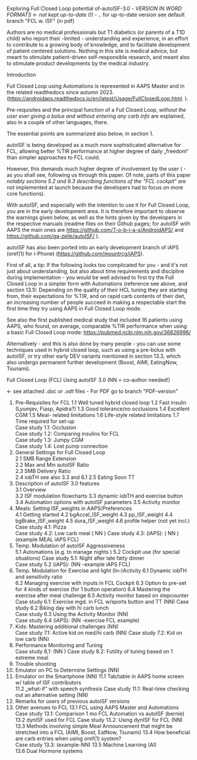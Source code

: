 Exploring Full Closed Loop potential of-autoISF-3.0   *- VERSION IN WORD FORMATS <- not kept up-to-date (!) -* .. for up-to-date version  see default branch "FCL w. ISF" (in pdf)

Authors are no medical professionals but T1 diabetics (or parents of a T1D child) who report their -limited - understanding and experience, in an effort to contribute to a growing body of knowledge, and to facilitate development of patient centered solutions. Nothing in this site is medical advice, but meant to stimulate patient-driven self-responsible research, and meant also to stimulate product developments by the medical industry.   

Introduction    

Full Closed Loop using Automations is represented in AAPS Master and in the related readthedocs since autumn 2023.  (https://androidaps.readthedocs.io/en/latest/Usage/FullClosedLoop.html. ).

Pre-requisites and the principal function of a Full Closed Loop, *without the user ever giving a bolus and without entering any carb info* are explained, also in a couple of other languages, there. 

The essential points are summarized also below, in section 1.

autoISF is being developed as a much more sophisticated alternative for FCL, allowing better %TIR performance at higher degree of daily „freedom“ than simpler approaches to FCL could.  

However, this demands much higher degree of involvement by the user ( - as you shall see, following us through this paper. Of note, parts of this paper *notably sections 5.2 and 6.3 describing functions of the "FCL cockpit"*  are not implemented at launch because the developers had to focus on more core functions).  

With autoISF, and especially with the intention to use it for Full Closed Loop, you are in the early development area. It is therefore important to observe the warnings given below, as well as the hints given by the developers in the respective manuals (readme files on their Github pages; for autoISF with AAPS the main ones are https://github.com/T-o-b-i-a-s/AndroidAPS/ and https://github.com/ga-zelle/autoISF/ ).

autoISF has also been ported into an early development branch of iAPS (oref(1) for i-Phone) (https://github.com/mountrcg/iAPS).

First of all, a tip: If the following looks too complicated for you - and it's not just about understanding, but also about time requirements and discipline during implementation - you would be well advised to first try the Full Closed Loop in a simpler form with Automations (reference see above, and section 13.1):
Depending on the quality of their HCL tuning they are starting from,  their expectations for %TIR, and on rapid carb contents of their diet, an increasing number of people succeed in making a respectable start the first time they try using AAPS in Full Closed Loop mode.

See also the first published medical study that included 16 patients using AAPS, who found, on average, comparable %TIR performance when using a basic Full Closed Loop mode: https://pubmed.ncbi.nlm.nih.gov/36826996/

Alternatively - and this is also done by many people - you can use some techniques used in hybrid closed loop, such as using a pre-bolus with autoISF, or try other early DEV variants mentioned in section 13.3, which also undergo permanent further development (Boost, AIMI, EatingNow, Tsunami).


Full Closed Loop (FCL) Using autoISF 3.0   (NN = co-author needed!)

<- see attached *.doc  or  .odt* files   -  For PDF go to branch "PDF-version"
          
1. Pre-Requisites for FCL
   1.1 Well tuned hybrid closed loop
   1.2 Fast insulin (Lyumjev, Fiasp, Apidra?)
   1.3 Good tolerance/no occlusions
   1.4 Excellent CGM
   1.5  Meal- related limitations
   1.6 Life-style related limitations
   1.7 Time required for set-up    
             Case study 1.1: Occlusion   
             Case study 1.2: Comparing insulins for FCL  
             Case study 1.3: Jumpy CGM  
             Case study 1.4: Lost pump connection  
2. General Settings for Full Closed Loop	 
   2.1  SMB Range Extension  
   2.2  Max and Min autoISF Ratio  
   2.3  SMB Delivery Ratio  
   2.4  iobTH see also 3.3 and 6.1
   2.5  Eating Soon TT     
4. Description of autoISF 3.0 features   
   3.1 Overview     
   3.2 ISF modulation flowcharts
   3.3 dynamic iobTH and exercise button 
   3.4 Automation options with autoISF parameters
   3.5 Activity monitor
5. Meals: Setting ISF_weights in AAPS/Preferences    
   4.1  Getting started
   4.2  bgAccel_ISF_weight 
   4.3  pp_ISF_weight
   4.4  bgBrake_ISF_weight
   4.5  dura_ISF_weight
   4.6  profile helper (not yet incl.) 
             Case study 4.1: Pizza      
             Case study 4.2: Low carb meal ( NN )
             Case study 4.3: (iAPS): ( NN ) (example MEAL iAPS FCL)
6. Temp. Modulation of autoISF Aggressiveness   
   5.1  Automations (e.g. to manage nights )
   5.2  Cockpit use (for special situations)
             Case study 5.1: Night after late fatty dinner    
             Case study 5.2 (iAPS): (NN -example iAPS FCL)
7. Temp. Modulation for Exercise and light (In-)Activity
   6.1  Dynamic iobTH and sensitivity ratio         
   6.2  Managing exercise with inputs in FCL Cockpit
   6.3  Option to pre-set for 4 kinds of exercise (for 1 button operation)
   6.4  Mastering the exercise after meal challenge
   6.5  Activity monitor based on stepcounter   
            Case study 6.1: Exercise mgd. in FCL w/sports button and TT (NN)
            Case study 6.2 Biking day with hi carb lunch   
            Case study 6.3 Using the Activity Monitor (NN)  
            Case study 6.4 (iAPS): (NN  -exercise FCL example)
8. Kids: Mastering additional challenges (NN)    
            Case study 7.1: Active kid on med/hi carb (NN) 
            Case study 7.2: Kid on low carb (NN)
9. Performance Monitoring and Tuning   
            Case study 8,1:    (NN )
            Case study 8.2: Futility of tuning based on 1 extreme meal  
10. Trouble shooting      
11. Emulator on PC to Determine Settings (NN)
12. Emulator on the Smartphone  (NN)
   11.1   Tab/table in AAPS home screen w/ table of ISF contributors  
   11.2   „what-if“ with speech synthesis
            Case study 11.1: Real-time checking out an alternative setting (NN)
13. Remarks for users of previous autoISF versions  
14. Other avenues to FCL
   13.1 FCL using AAPS Master and Automations
              Case study 13.1: Comparison 1 mo FCL Automation vs autoISF (bernie)
   13.2  dynISF used for FCL
              Case study 13.2: Using dynISF for FCL (NN)  
   13.3  Methods involving simple Meal Announcement that might be stretched into a
         FCL (AIMI, Boost, EatNow, Tsunami)
   13.4 How beneficial are carb entries when using oref(1) system?   
              Case study 13.3: (example-NN)
   13.5 Machine Learning (AI)  
   13.6 Dual Hormone systems


